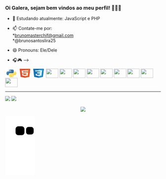 ### Oi Galera, sejam bem vindos ao meu perfil! 👋👋👋

<!--
**BrunoSantosLira/BrunoSantosLira** is a ✨ _special_ ✨ repository because its `README.md` (this file) appears on your GitHub profile.

Here are some ideas to get you started-->

- 🌱  Estudando atualmente: JavaScript e PHP
- 📫 Contate-me por:<br>
     *brunomasterchif@gmail.com<br>
     *@brunosantoslira25
     
- 😄 Pronouns: Ele/Dele
- 🎧🎮
--><br>



<div>
<img align="center" alt="Rafa-Python" height="30" width="40" src="https://raw.githubusercontent.com/devicons/devicon/master/icons/python/python-original.svg">
<img align="center" alt="Rafa-HTML" height="30" width="40" src="https://raw.githubusercontent.com/devicons/devicon/master/icons/html5/html5-original.svg">
<img align="center" alt="Rafa-CSS" height="30" width="40" src="https://raw.githubusercontent.com/devicons/devicon/master/icons/css3/css3-original.svg">
<img align="center" height="30" width="40" src="https://cdn.jsdelivr.net/gh/devicons/devicon/icons/visualstudio/visualstudio-plain.svg" />
<img align="center" height="30" width="40" src="https://cdn.jsdelivr.net/gh/devicons/devicon/icons/illustrator/illustrator-line.svg" />      
<img align="center" height="30" width="40"   src="https://cdn.jsdelivr.net/gh/devicons/devicon/icons/javascript/javascript-original.svg" />
<img align="center" height="30" width="40" src="https://cdn.jsdelivr.net/gh/devicons/devicon/icons/php/php-original.svg" />
<img align="center" height="30" width="40" src="https://cdn.jsdelivr.net/gh/devicons/devicon/icons/mysql/mysql-original-wordmark.svg" />
<img align="center" height="30" width="40"  src="https://cdn.jsdelivr.net/gh/devicons/devicon/icons/sass/sass-original.svg" />       
<img align="center" height="30" width="40" src="https://cdn.jsdelivr.net/gh/devicons/devicon/icons/ionic/ionic-original.svg" />
<img align="center" height="30" width="40" src="https://cdn.jsdelivr.net/gh/devicons/devicon/icons/angularjs/angularjs-original.svg" />
<img align="center" height="30" width="40"   src="https://cdn.jsdelivr.net/gh/devicons/devicon/icons/bootstrap/bootstrap-original-wordmark.svg" />     
</div>

<hr>

<div>
  <a href="https://www.instagram.com/brunosantoslira25/" target="_blank"><img src="https://img.shields.io/badge/-Instagram-%23E4405F?style=for-the-badge&logo=instagram&logoColor=white" target="_blank"></a>
  <a href = "mailto:brunomasterchif@gmail.com"><img src="https://img.shields.io/badge/-Gmail-%23333?style=for-the-badge&logo=gmail&logoColor=white" target="_blank"></a>
<br>
    <p align="center"> 
    <img align="center" src="https://profile-counter.glitch.me/BrunoSantosLira/count.svg" >
    </p>
  
  ![Snake animation](https://github.com/BrunoSantosLira/BrunoSantosLira/blob/output/github-contribution-grid-snake.svg)
  
</div>
